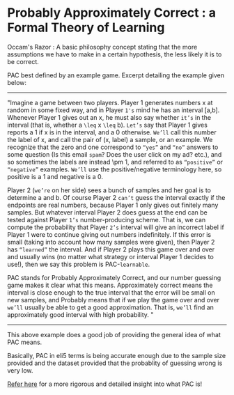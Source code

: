 # Probably Approximately Correct : a Formal Theory of Learning



Occam's Razor : A basic philosophy concept stating that the more assumptions we have to make in a certain hypothesis, the less likely it is to be correct. 


PAC best defined by an example game. Excerpt detailing the example given below: 

------
"Imagine a game between two players. Player 1 generates numbers x at random in some fixed way, and in Player ``1's`` mind he has an interval [a,b]. Whenever Player 1 gives out an x, he must also say whether ``it’s`` in the interval (that is, whether a ``\leq`` x ``\leq`` b). ``Let’s`` say that Player 1 gives reports a 1 if x is in the interval, and a 0 otherwise. ``We’ll`` call this number the label of x, and call the pair of (x, label) a sample, or an example. We recognize that the zero and one correspond to ``“yes”`` and ``“no”`` answers to some question (Is this email ``spam``? Does the user click on my ad? etc.), and so sometimes the labels are instead \pm 1, and referred to as ``“positive”`` or ``“negative”`` examples. ``We’ll`` use the positive/negative terminology here, so positive is a 1 and negative is a 0.

Player 2 (``we’re`` on her side) sees a bunch of samples and her goal is to determine a and b. Of course Player 2 ``can’t`` guess the interval exactly if the endpoints are real numbers, because Player 1 only gives out finitely many samples. But whatever interval Player 2 does guess at the end can be tested against Player ``1’s`` number-producing scheme. That is, we can compute the probability that Player ``2’s`` interval will give an incorrect label if Player 1 were to continue giving out numbers indefinitely. If this error is small (taking into account how many samples were given), then Player 2 has ``“learned”`` the interval. And if Player 2 plays this game over and over and usually wins (no matter what strategy or interval Player 1 decides to use!), then we say this problem is PAC-``learnable``.

PAC stands for Probably Approximately Correct, and our number guessing game makes it clear what this means. Approximately correct means the interval is close enough to the true interval that the error will be small on new samples, and Probably means that if we play the game over and over ``we’ll`` usually be able to get a good approximation. That is, ``we’ll`` find an approximately good interval with high probability. "

------


This above example does a good job of providing the general idea of what PAC means. 

Basically, PAC in eli5 terms is being accurate enough due to the sample size provided and the dataset provided that the probablity of guessing wrong is very low. 

[Refer here](https://jeremykun.com/2014/01/02/probably-approximately-correct-a-formal-theory-of-learning/) for a more rigorous and detailed insight into what PAC is!


